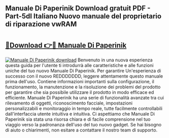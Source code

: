 ## Manuale Di Paperinik Download gratuit PDF - Part-5dI Italiano Nuovo manuale del proprietario di riparazione vwRAM

# <h2><a href="http://dfd7dvk.blite.top/?on=Manuale+Di+Paperinik">🔗Download 👉🔴 Manuale Di Paperinik</a></h2>

[![Manuale Di Paperinik download](https://i.imgur.com/lujVjoI.png)](http://dfd7dvk.blite.top/?on=Manuale+Di+Paperinik)
Benvenuto in una nuova esperienza questa guida per l'utente ti introdurrà alle caratteristiche e alle funzioni uniche del tuo nuovo Manuale Di Paperinik. Per garantire Un'esperienza di successo con il nuovo REDDDDDDD, leggere attentamente questo manuale prima dell'uso. Contiene informazioni importanti sulla configurazione, il funzionamento, la manutenzione e la risoluzione dei problemi del prodotto per garantire che sia possibile utilizzare il prodotto in modo efficace ed efficiente. Manuale Di Paperinik ha una serie di funzionalità avanzate tra cui rilevamento di oggetti, riconoscimento facciale, impostazioni personalizzabili e monitoraggio in tempo reale, tutte facilmente controllabili dall'interfaccia utente intuitiva e intuitiva. Ci aspettiamo che Manuale Di Paperinik sia stata una risorsa chiara e di facile comprensione nel tuo viaggio verso la padronanza dell'uso del tuo nuovo gadget. Se hai bisogno di aiuto o chiarimenti, non esitare a contattare il nostro team di supporto.
